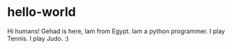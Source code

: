# hello-world
Hi humans!
Gehad is here,
              Iam from Egypt. Iam a python programmer. I play Tennis. I play Judo.
              :)
